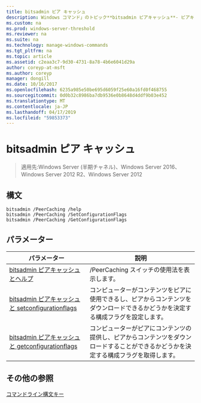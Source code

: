 ```yaml
---
title: bitsadmin ピア キャッシュ
description: Windows コマンド」のトピック**bitsadmin ピアキャッシュ**- ピアキャッシュ スイッチの一覧。
ms.custom: na
ms.prod: windows-server-threshold
ms.reviewer: na
ms.suite: na
ms.technology: manage-windows-commands
ms.tgt_pltfrm: na
ms.topic: article
ms.assetid: c2eaa3c7-9d30-4731-8a78-4b6e6041d29a
author: coreyp-at-msft
ms.author: coreyp
manager: dongill
ms.date: 10/16/2017
ms.openlocfilehash: 6235a985e50be695d6059f25e60a16fd0f468755
ms.sourcegitcommit: 0d0b32c8986ba7db9536e0b8648d4ddf9b03e452
ms.translationtype: MT
ms.contentlocale: ja-JP
ms.lasthandoff: 04/17/2019
ms.locfileid: "59853373"
---
```

# <a name="bitsadmin-peercaching"></a>bitsadmin ピア キャッシュ

>適用先:Windows Server (半期チャネル)、Windows Server 2016、Windows Server 2012 R2、Windows Server 2012

## <a name="syntax"></a>構文
```
bitsadmin /PeerCaching /help
bitsadmin /PeerCaching /SetConfigurationFlags
bitsadmin /PeerCaching /GetConfigurationFlags
```
## <a name="parameters"></a>パラメーター
|パラメーター|説明|
|-------|--------|
|[bitsadmin ピアキャッシュとヘルプ](bitsadmin-peercaching-and-help.md)|/PeerCaching スイッチの使用法を表示します。|
|[bitsadmin ピアキャッシュと setconfigurationflags](bitsadmin-peercaching-and-setconfigurationflags.md)|コンピューターがコンテンツをピアに使用できるし、ピアからコンテンツをダウンロードできるかどうかを決定する構成フラグを設定します。|
|[bitsadmin ピアキャッシュと getconfigurationflags](bitsadmin-peercaching-and-getconfigurationflags.md)|コンピューターがピアにコンテンツの提供し、ピアからコンテンツをダウンロードすることができるかどうかを決定する構成フラグを取得します。|
## <a name="additional-references"></a>その他の参照
[コマンドライン構文キー](command-line-syntax-key.md)
